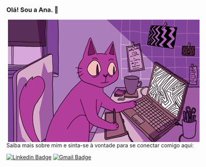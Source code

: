 ### Olá! Sou a Ana. 👋
<img align="right" alt="GIF" src="https://github.com/karinecorreia/karinecorreia/blob/main/miau.gif?raw=true" width="500" height="320" />



Saiba mais sobre mim e sinta-se à vontade para se conectar comigo aqui:


[![Linkedin Badge](https://img.shields.io/badge/LinkedIn-0077B5?style=for-the-badge&logo=linkedin&logoColor=whitee&link=https://www.linkedin.com/in/joãovictorporto//)](https://www.linkedin.com/in/karine-correia-3908a7213//)
[![Gmail Badge](https://img.shields.io/badge/Gmail-D14836?style=for-the-badge&logo=gmail&logoColor=white&link=mailto:karinebcorreia@gmail.com)](mailto:karinebcorreia@gmail.com)
